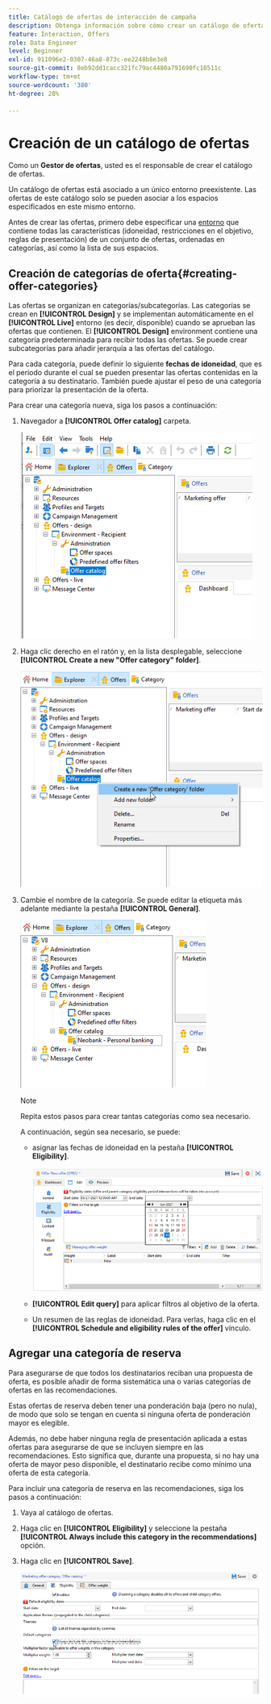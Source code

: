 ```yaml
---
title: Catálogo de ofertas de interacción de campaña
description: Obtenga información sobre cómo crear un catálogo de ofertas
feature: Interaction, Offers
role: Data Engineer
level: Beginner
exl-id: 911096e2-0307-46a8-873c-ee2248b8e3e8
source-git-commit: 8eb92dd1cacc321fc79ac4480a791690fc18511c
workflow-type: tm+mt
source-wordcount: '380'
ht-degree: 28%

---
```


# Creación de un catálogo de ofertas

Como un **Gestor de ofertas**, usted es el responsable de crear el catálogo de ofertas.

Un catálogo de ofertas está asociado a un único entorno preexistente. Las ofertas de este catálogo solo se pueden asociar a los espacios especificados en este mismo entorno.

Antes de crear las ofertas, primero debe especificar una [entorno](interaction-env.md) que contiene todas las características (idoneidad, restricciones en el objetivo, reglas de presentación) de un conjunto de ofertas, ordenadas en categorías, así como la lista de sus espacios.

## Creación de categorías de oferta{#creating-offer-categories}

Las ofertas se organizan en categorías/subcategorías. Las categorías se crean en **[!UICONTROL Design]** y se implementan automáticamente en el **[!UICONTROL Live]** entorno (es decir, disponible) cuando se aprueban las ofertas que contienen. El **[!UICONTROL Design]** environment contiene una categoría predeterminada para recibir todas las ofertas. Se puede crear subcategorías para añadir jerarquía a las ofertas del catálogo.

Para cada categoría, puede definir lo siguiente **fechas de idoneidad**, que es el periodo durante el cual se pueden presentar las ofertas contenidas en la categoría a su destinatario. También puede ajustar el peso de una categoría para priorizar la presentación de la oferta.

Para crear una categoría nueva, siga los pasos a continuación:

1. Navegador a **[!UICONTROL Offer catalog]** carpeta.

   ![](assets/offer_cat_create_001.png)

1. Haga clic derecho en el ratón y, en la lista desplegable, seleccione **[!UICONTROL Create a new "Offer category" folder]**.

   ![](assets/offer_cat_create_002.png)

1. Cambie el nombre de la categoría. Se puede editar la etiqueta más adelante mediante la pestaña **[!UICONTROL General]**.

   ![](assets/offer_cat_create_003.png)

   >[!NOTE]
   >
   >Repita estos pasos para crear tantas categorías como sea necesario.

   A continuación, según sea necesario, se puede:

   * asignar las fechas de idoneidad en la pestaña **[!UICONTROL Eligibility]**.

     ![](assets/offer_cat_create_004.png)

   * **[!UICONTROL Edit query]** para aplicar filtros al objetivo de la oferta.

   * Un resumen de las reglas de idoneidad. Para verlas, haga clic en el **[!UICONTROL Schedule and eligibility rules of the offer]** vínculo.

## Agregar una categoría de reserva

Para asegurarse de que todos los destinatarios reciban una propuesta de oferta, es posible añadir de forma sistemática una o varias categorías de ofertas en las recomendaciones.

Estas ofertas de reserva deben tener una ponderación baja (pero no nula), de modo que solo se tengan en cuenta si ninguna oferta de ponderación mayor es elegible.

Además, no debe haber ninguna regla de presentación aplicada a estas ofertas para asegurarse de que se incluyen siempre en las recomendaciones. Esto significa que, durante una propuesta, si no hay una oferta de mayor peso disponible, el destinatario recibe como mínimo una oferta de esta categoría.

Para incluir una categoría de reserva en las recomendaciones, siga los pasos a continuación:

1. Vaya al catálogo de ofertas.
1. Haga clic en **[!UICONTROL Eligibility]** y seleccione la pestaña **[!UICONTROL Always include this category in the recommendations]** opción.
1. Haga clic en **[!UICONTROL Save]**.

   ![](assets/offer_cat_default_001.png)
